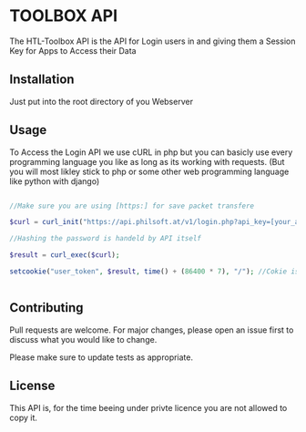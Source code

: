 # TOOLBOX API

The HTL-Toolbox API is the API for Login users in and giving them a Session Key for Apps to Access their Data

## Installation

Just put into the root directory of you Webserver

## Usage

To Access the Login API we use cURL in php but you can basicly use every programming language you like as long as its working with requests. (But you will most likley stick to php or some other web programming language like python with django)

```php

//Make sure you are using [https:] for save packet transfere

$curl = curl_init("https://api.philsoft.at/v1/login.php?api_key=[your_api_key]&email=[the email of the user you  to request the login]&password[the cleartext password the user has typed in]");

//Hashing the password is handeld by API itself

$result = curl_exec($curl);

setcookie("user_token", $result, time() + (86400 * 7), "/"); //Cokie is valid for 7 Days (86400 -> 1 Day)



```

## Contributing
Pull requests are welcome. For major changes, please open an issue first to discuss what you would like to change.

Please make sure to update tests as appropriate.

## License

This API is, for the time beeing under privte licence you are not allowed to copy it.
